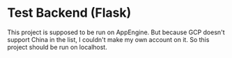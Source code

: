 # Test Backend (Flask)

This project is supposed to be run on AppEngine.
But because GCP doesn't support China in the list, I couldn't make my own account on it.
So this project should be run on localhost.

